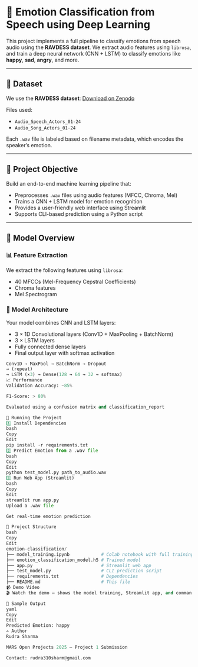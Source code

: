 # 🎤 Emotion Classification from Speech using Deep Learning

This project implements a full pipeline to classify emotions from speech audio using the **RAVDESS dataset**. We extract audio features using `librosa`, and train a deep neural network (CNN + LSTM) to classify emotions like **happy**, **sad**, **angry**, and more.

---

## 📁 Dataset

We use the **RAVDESS dataset**: [Download on Zenodo](https://zenodo.org/record/1188976)

Files used:
- `Audio_Speech_Actors_01-24`
- `Audio_Song_Actors_01-24`

Each `.wav` file is labeled based on filename metadata, which encodes the speaker’s emotion.

---

## 🎯 Project Objective

Build an end-to-end machine learning pipeline that:
- Preprocesses `.wav` files using audio features (MFCC, Chroma, Mel)
- Trains a CNN + LSTM model for emotion recognition
- Provides a user-friendly web interface using Streamlit
- Supports CLI-based prediction using a Python script

---

## 🧠 Model Overview

### 📊 Feature Extraction
We extract the following features using `librosa`:
- 40 MFCCs (Mel-Frequency Cepstral Coefficients)
- Chroma features
- Mel Spectrogram

### 🧱 Model Architecture
Your model combines CNN and LSTM layers:
- 3 × 1D Convolutional layers (Conv1D + MaxPooling + BatchNorm)
- 3 × LSTM layers
- Fully connected dense layers
- Final output layer with softmax activation

```python
Conv1D → MaxPool → BatchNorm → Dropout
→ (repeat)
→ LSTM (×3) → Dense(128 → 64 → 32 → softmax)
📈 Performance
Validation Accuracy: ~85%

F1-Score: > 80%

Evaluated using a confusion matrix and classification_report

🚀 Running the Project
1️⃣ Install Dependencies
bash
Copy
Edit
pip install -r requirements.txt
2️⃣ Predict Emotion from a .wav file
bash
Copy
Edit
python test_model.py path_to_audio.wav
3️⃣ Run Web App (Streamlit)
bash
Copy
Edit
streamlit run app.py
Upload a .wav file

Get real-time emotion prediction

🔧 Project Structure
bash
Copy
Edit
emotion-classification/
├── model_training.ipynb            # Colab notebook with full training pipeline
├── emotion_classification_model.h5 # Trained model
├── app.py                          # Streamlit web app
├── test_model.py                   # CLI prediction script
├── requirements.txt                # Dependencies
├── README.md                       # This file
📹 Demo Video
🎬 Watch the demo — shows the model training, Streamlit app, and command-line testing.

🧪 Sample Output
yaml
Copy
Edit
Predicted Emotion: happy
✍️ Author
Rudra Sharma

MARS Open Projects 2025 — Project 1 Submission

Contact: rudra310sharm@gmail.com

